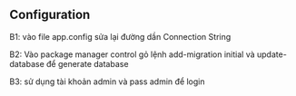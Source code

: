 ﻿## Configuration

B1: vào file app.config sửa lại đường dần Connection String

B2: Vào package manager control gỏ lệnh add-migration initial và update-database để generate database 

B3: sử dụng tài khoản admin và pass admin để login